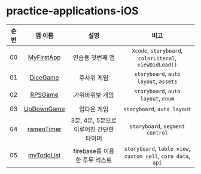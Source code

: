 # practice-applications-iOS

| 순번 | 앱 이름 | 설명 | 비고 |
| :-----: | :-----: | :-----: | :-----: |
| 00 | <a href="./MyFirstApp">MyFirstApp</a> | 연습용 첫번째 앱 | `Xcode`, `storyboard`, `colorLiteral`, `viewDidLoad()` |
| 01 | <a href="./DiceGame">DiceGame</a> | 주사위 게임 | `storyboard`, `auto layout`, `assets` |
| 02 | <a href="./RPSGame">RPSGame</a> | 가위바위보 게임 | `storyboard`, `auto layout`, `enum`  |
| 03 | <a href="./UpDownGame">UpDownGame</a> | 업다운 게임 | `storyboard`, `auto layout` |
| 04 | <a href="./ramenTimer/">ramenTimer</a> | 3분, 4분, 5분으로 이루어진 간단한 타이머 | `storyboard`, `segment control` |
| 05 | <a href="./myTodoList">myTodoList</a> | firebase를 이용한 투두 리스트 | `storyboard`, `table view`, `custom cell`, `core data`, `api` |

